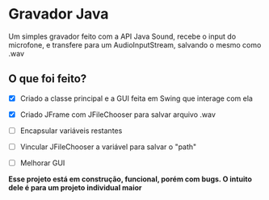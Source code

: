 # Gravador Java

Um simples gravador feito com a API Java Sound, recebe o input do microfone, e transfere para um AudioInputStream, salvando o mesmo como .wav



## O que foi feito?

- [x] Criado a classe principal e a GUI feita em Swing que interage com ela
- [x] Criado JFrame com JFileChooser para salvar arquivo .wav

- [ ] Encapsular variáveis restantes

- [ ] Vincular JFileChooser a variável para salvar o "path"
- [ ] Melhorar GUI



**Esse projeto está em construção, funcional, porém com bugs. O intuito dele é para um projeto individual maior**

